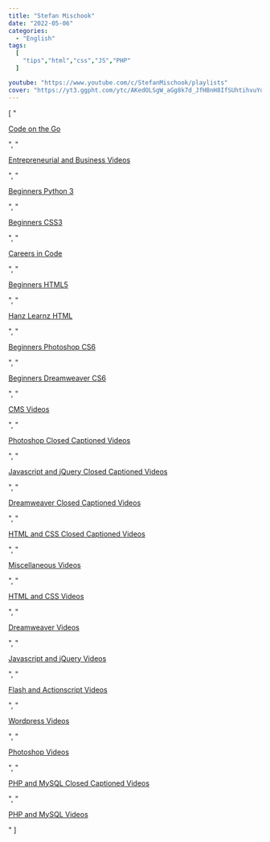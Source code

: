 ```yaml
---
title: "Stefan Mischook"
date: "2022-05-06"
categories:
  - "English"
tags:
  [
    "tips","html","css","JS","PHP"
  ]

youtube: "https://www.youtube.com/c/StefanMischook/playlists"
cover: "https://yt3.ggpht.com/ytc/AKedOLSgW_aGg8k7d_JfHBnH8IfSUhtihvuYou022S1vbA=s88-c-k-c0x00ffffff-no-rj"
---
```



[
    "<p><a href='https://www.youtube.com/watch?v=6JjkE6h_FtY&list=PL4WWE_tMSca15w8URvKp-A61L_N_Cn1NL'>Code on the Go</a></p>",
    "<p><a href='https://www.youtube.com/watch?v=kCC3bmchEW0&list=PL4WWE_tMSca0_FZw8jYboynRezxgIS0v3'>Entrepreneurial and Business Videos</a></p>",
    "<p><a href='https://www.youtube.com/watch?v=CwhhTr5EJsA&list=PL4WWE_tMSca2EMskQYibO2iyZShYuClxE'>Beginners Python 3</a></p>",
    "<p><a href='https://www.youtube.com/watch?v=CfyafrlGRzE&list=PL4WWE_tMSca2Oh4MEAfzLU6T7_yWmg0qY'>Beginners CSS3</a></p>",
    "<p><a href='https://www.youtube.com/watch?v=4SXeCXeNEbY&list=PL4WWE_tMSca2iCyc0qgkxXHIVV6Yt_vVf'>Careers in Code</a></p>",
    "<p><a href='https://www.youtube.com/watch?v=dIik9qnnSQA&list=PL4WWE_tMSca2ud8vp2cdtLsv3yADiJPiR'>Beginners HTML5</a></p>",
    "<p><a href='https://www.youtube.com/watch?v=ygNvIQbv1Hs&list=PL4WWE_tMSca1th-fqUt-1jPzLXi8nXCjn'>Hanz Learnz HTML</a></p>",
    "<p><a href='https://www.youtube.com/watch?v=iakuuv5Qk7w&list=PL4WWE_tMSca2mUdsmW_bxqKUAnG4wz8e_'>Beginners Photoshop CS6</a></p>",
    "<p><a href='https://www.youtube.com/watch?v=7n-HD9QtcDs&list=PL4WWE_tMSca3Eb-_ycyYHJm62Li_PclFn'>Beginners Dreamweaver CS6</a></p>",
    "<p><a href='https://www.youtube.com/watch?v=BE0vWx8HAJk&list=PL9FBF34E40E67170D'>CMS Videos</a></p>",
    "<p><a href='https://www.youtube.com/watch?v=gcFDGf7tUug&list=PL649F850D49E6147A'>Photoshop Closed Captioned Videos</a></p>",
    "<p><a href='https://www.youtube.com/watch?v=RB86FBxfsok&list=PLF9EF107713B91F50'>Javascript and jQuery Closed Captioned Videos</a></p>",
    "<p><a href='https://www.youtube.com/watch?v=Y_Cu397Dizg&list=PL3ADA736B459BC76B'>Dreamweaver Closed Captioned Videos</a></p>",
    "<p><a href='https://www.youtube.com/watch?v=QdSI9b4X2cM&list=PL57DBA960448D3C4A'>HTML and CSS Closed Captioned Videos</a></p>",
    "<p><a href='https://www.youtube.com/watch?v=I97EfMkDQgs&list=PLE4D8FE9E35F89D17'>Miscellaneous Videos</a></p>",
    "<p><a href='https://www.youtube.com/watch?v=elWSIaUEqF0&list=PL9A4A1F01BE14A84A'>HTML and CSS Videos</a></p>",
    "<p><a href='https://www.youtube.com/watch?v=uEfXtUWkq3A&list=PL88979A8AA4D33854'>Dreamweaver Videos</a></p>",
    "<p><a href='https://www.youtube.com/watch?v=X2aRXKzrTK4&list=PLCC35DC0490ADE817'>Javascript and jQuery Videos</a></p>",
    "<p><a href='https://www.youtube.com/watch?v=N0A7ssIQahA&list=PLC26B4910A2E2124E'>Flash and Actionscript Videos</a></p>",
    "<p><a href='https://www.youtube.com/watch?v=QnTHfrHvEtE&list=PLF97719296570218C'>Wordpress Videos</a></p>",
    "<p><a href='https://www.youtube.com/watch?v=f9CQygHhC40&list=PL1A1E22FA7A47062D'>Photoshop Videos</a></p>",
    "<p><a href='https://www.youtube.com/watch?v=eyWLvEBuV8I&list=PLC24F601DB2054A22'>PHP and MySQL Closed Captioned Videos</a></p>",
    "<p><a href='https://www.youtube.com/watch?v=nlH6yt_k8Us&list=PL3A8445B006EF88E8'>PHP and MySQL Videos</a></p>"
]